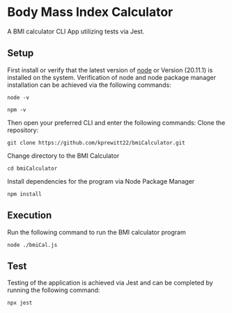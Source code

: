 # Body Mass Index Calculator
A BMI calculator CLI App utilizing tests via Jest. 
## Setup
First install or verify that the latest version of [node](https://nodejs.org/en) or Version (20.11.1) is installed on the system.
Verification of node and node package manager installation can be achieved via the following commands:
```
node -v
```
```
npm -v
```

Then open your preferred CLI and enter the following commands:
Clone the repository:
```
git clone https://github.com/kprewitt22/bmiCalculator.git
```
Change directory to the BMI Calculator
```
cd bmiCalculator
```
Install dependencies for the program via Node Package Manager
```
npm install
```

## Execution
Run the following command to run the BMI calculator program

```
node ./bmiCal.js
```

## Test
Testing of the application is achieved via Jest and can be completed by running the following command: 

```
npx jest
```
